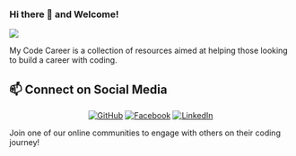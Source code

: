 ### Hi there 👋 and Welcome!
![](https://visitor-badge.glitch.me/badge?page_id=mycodecareer.mycodecareer)
  
My Code Career is a collection of resources aimed at helping those looking to build a career with coding.

## 📫 Connect on Social Media
<p align="center">
	<a href="https://github.com/MyCodeCareer"><img src="imgs/github.svg" alt="GitHub"></a>
	<a href="https://www.facebook.com/MyCodeCareer"><img src="imgs/facebook.svg" alt="Facebook"></a>
	<a href="https://www.linkedin.com/groups/12566929/"><img src="imgs/linkedin.svg" alt="LinkedIn"></a>
</p>
Join one of our online communities to engage with others on their coding journey!

